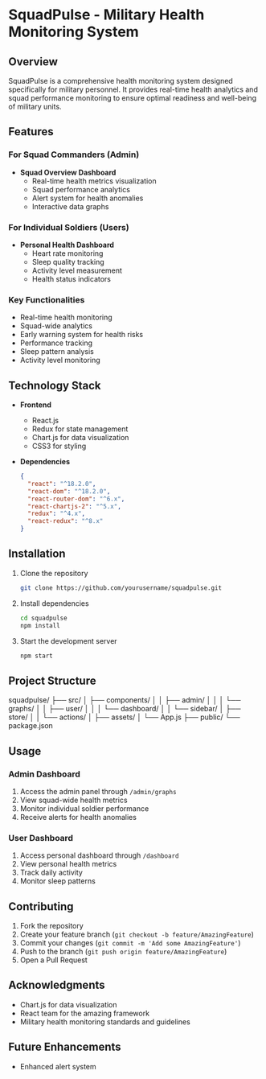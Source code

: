 # SquadPulse - Military Health Monitoring System

## Overview

SquadPulse is a comprehensive health monitoring system designed specifically for military personnel. It provides real-time health analytics and squad performance monitoring to ensure optimal readiness and well-being of military units.

## Features

### For Squad Commanders (Admin)
- **Squad Overview Dashboard**
  - Real-time health metrics visualization
  - Squad performance analytics
  - Alert system for health anomalies
  - Interactive data graphs

### For Individual Soldiers (Users)
- **Personal Health Dashboard**
  - Heart rate monitoring
  - Sleep quality tracking
  - Activity level measurement
  - Health status indicators

### Key Functionalities
- Real-time health monitoring
- Squad-wide analytics
- Early warning system for health risks
- Performance tracking
- Sleep pattern analysis
- Activity level monitoring

## Technology Stack

- **Frontend**
  - React.js
  - Redux for state management
  - Chart.js for data visualization
  - CSS3 for styling

- **Dependencies**
  ```json
  {
    "react": "^18.2.0",
    "react-dom": "^18.2.0",
    "react-router-dom": "^6.x",
    "react-chartjs-2": "^5.x",
    "redux": "^4.x",
    "react-redux": "^8.x"
  }
  ```

## Installation

1. Clone the repository
   ```bash
   git clone https://github.com/yourusername/squadpulse.git
   ```

2. Install dependencies
   ```bash
   cd squadpulse
   npm install
   ```

3. Start the development server
   ```bash
   npm start
   ```

## Project Structure

squadpulse/
├── src/
│ ├── components/
│ │ ├── admin/
│ │ │ └── graphs/
│ │ ├── user/
│ │ │ └── dashboard/
│ │ └── sidebar/
│ ├── store/
│ │ └── actions/
│ ├── assets/
│ └── App.js
├── public/
└── package.json

## Usage

### Admin Dashboard
1. Access the admin panel through `/admin/graphs`
2. View squad-wide health metrics
3. Monitor individual soldier performance
4. Receive alerts for health anomalies

### User Dashboard
1. Access personal dashboard through `/dashboard`
2. View personal health metrics
3. Track daily activity
4. Monitor sleep patterns

## Contributing

1. Fork the repository
2. Create your feature branch (`git checkout -b feature/AmazingFeature`)
3. Commit your changes (`git commit -m 'Add some AmazingFeature'`)
4. Push to the branch (`git push origin feature/AmazingFeature`)
5. Open a Pull Request

## Acknowledgments

- Chart.js for data visualization
- React team for the amazing framework
- Military health monitoring standards and guidelines


## Future Enhancements

- Enhanced alert system
